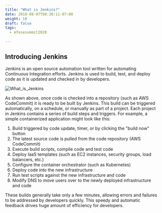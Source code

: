 ```yaml
---
title: "What is Jenkins?"
date: 2018-08-07T08:30:11-07:00
weight: 10
draft: false
tags:
  - mfesesummit2020
  
---
```


## Introducing Jenkins

Jenkins is an open source automation tool written for automating Continuous Integration efforts. Jenkins is used to build, test, and deploy code as it is updated and checked in by developers.

![What_is_Jenkins](/images/mfe/CICD-Jenkins.png?classes=border,shadow)

As shown above, once code is checked into a repository (such as AWS CodeCommit) it is ready to be built by Jenkins.  This build can be triggered automatically, on a schedule, or manually as part of a project.  Each project in Jenkins contains a series of build steps and triggers.  For example, a simple containerized application might look like this:

  1.  Build triggered by code update, timer, or by clicking the "build now" button
  2.  The latest source code is pulled from the code repository (AWS CodeCommit)
  3.  Execute build scripts, compile code and test code
  4.  Deploy IaaS templates (such as EC2 instances, security groups, load balancers, etc.)
  5.  Configure the container orchestrator (such as Kubernetes)
  5.  Deploy code into the new infrastructure
  6.  Run test scripts against the new infrastructure and code
  7.  Modify DNS to move users over to the newly deployed infrastructure and code

These builds generally take only a few minutes, allowing errors and failures to be addressed by developers quickly.  This speedy and automatic feedback drives huge amount of efficiency for developers.